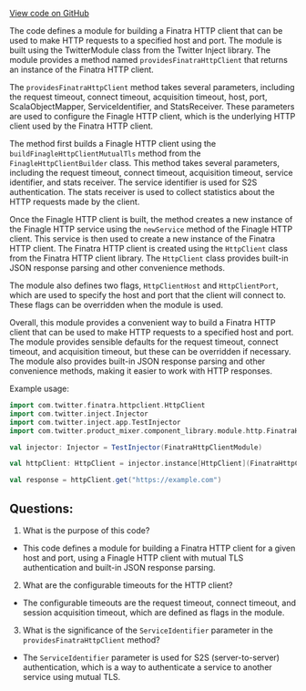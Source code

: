 [View code on GitHub](https://github.com/misbahsy/the-algorithm/product-mixer/component-library/src/main/scala/com/twitter/product_mixer/component_library/module/http/FinatraHttpClientModule.scala)

The code defines a module for building a Finatra HTTP client that can be used to make HTTP requests to a specified host and port. The module is built using the TwitterModule class from the Twitter Inject library. The module provides a method named `providesFinatraHttpClient` that returns an instance of the Finatra HTTP client. 

The `providesFinatraHttpClient` method takes several parameters, including the request timeout, connect timeout, acquisition timeout, host, port, ScalaObjectMapper, ServiceIdentifier, and StatsReceiver. These parameters are used to configure the Finagle HTTP client, which is the underlying HTTP client used by the Finatra HTTP client. 

The method first builds a Finagle HTTP client using the `buildFinagleHttpClientMutualTls` method from the `FinagleHttpClientBuilder` class. This method takes several parameters, including the request timeout, connect timeout, acquisition timeout, service identifier, and stats receiver. The service identifier is used for S2S authentication. The stats receiver is used to collect statistics about the HTTP requests made by the client. 

Once the Finagle HTTP client is built, the method creates a new instance of the Finagle HTTP service using the `newService` method of the Finagle HTTP client. This service is then used to create a new instance of the Finatra HTTP client. The Finatra HTTP client is created using the `HttpClient` class from the Finatra HTTP client library. The `HttpClient` class provides built-in JSON response parsing and other convenience methods. 

The module also defines two flags, `HttpClientHost` and `HttpClientPort`, which are used to specify the host and port that the client will connect to. These flags can be overridden when the module is used. 

Overall, this module provides a convenient way to build a Finatra HTTP client that can be used to make HTTP requests to a specified host and port. The module provides sensible defaults for the request timeout, connect timeout, and acquisition timeout, but these can be overridden if necessary. The module also provides built-in JSON response parsing and other convenience methods, making it easier to work with HTTP responses. 

Example usage:

```scala
import com.twitter.finatra.httpclient.HttpClient
import com.twitter.inject.Injector
import com.twitter.inject.app.TestInjector
import com.twitter.product_mixer.component_library.module.http.FinatraHttpClientModule

val injector: Injector = TestInjector(FinatraHttpClientModule)

val httpClient: HttpClient = injector.instance[HttpClient](FinatraHttpClientModule.FinatraHttpClient)

val response = httpClient.get("https://example.com")
```
## Questions: 
 1. What is the purpose of this code?
- This code defines a module for building a Finatra HTTP client for a given host and port, using a Finagle HTTP client with mutual TLS authentication and built-in JSON response parsing.

2. What are the configurable timeouts for the HTTP client?
- The configurable timeouts are the request timeout, connect timeout, and session acquisition timeout, which are defined as flags in the module.

3. What is the significance of the `ServiceIdentifier` parameter in the `providesFinatraHttpClient` method?
- The `ServiceIdentifier` parameter is used for S2S (server-to-server) authentication, which is a way to authenticate a service to another service using mutual TLS.